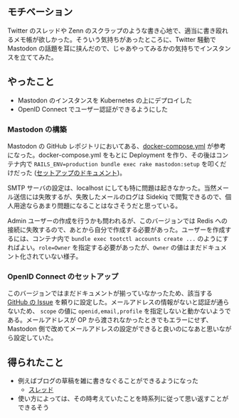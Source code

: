 ## モチベーション

Twitter のスレッドや Zenn のスクラップのような書き心地で、適当に書き殴れるメモ帳が欲しかった。そういう気持ちがあったところに、Twitter 騒動で Mastodon の話題を耳に挟んだので、じゃあやってみるかの気持ちでインスタンスを立ててみた。

## やったこと

- Mastodon のインスタンスを Kubernetes の上にデプロイした
- OpenID Connect でユーザー認証ができるようにした

### Mastodon の構築

Mastodon の GitHub レポジトリにおいてある、[docker-compose.yml](https://github.com/mastodon/mastodon/blob/main/docker-compose.yml) が参考になった。docker-compose.yml をもとに Deployment を作り、その後はコンテナ内で `RAILS_ENV=production bundle exec rake mastodon:setup` を叩くだけだった ([セットアップのドキュメント](https://docs.joinmastodon.org/admin/install/#generating-a-configuration))。

SMTP サーバの設定は、localhost にしても特に問題は起きなかった。当然メール送信には失敗するが、失敗したメールのログは Sidekiq で閲覧できるので、個人用途ならあまり問題になることはなさそうだと思っている。

Admin ユーザーの作成を行うかも問われるが、このバージョンでは Redis への接続に失敗するので、あとから自分で作成する必要があった。ユーザーを作成するには、コンテナ内で `bundle exec tootctl accounts create ...` のようにすればよい。`role=Owner` を指定する必要があったが、`Owner` の値はまだドキュメント化されていない様子。

### OpenID Connect のセットアップ

このバージョンではまだドキュメントが揃っていなかったため、該当する [GitHub の Issue](https://github.com/mastodon/mastodon/issues/7958#issuecomment-1308525637) を頼りに設定した。メールアドレスの情報がないと認証が通らないため、 `scope` の値に `openid,email,profile` を指定しないと動かないようである。メールアドレスが OP から渡されなかったときでもエラーにせず、Mastodon 側で改めてメールアドレスの設定ができると良いのになあと思いながら設定していた。

## 得られたこと

- 例えばブログの草稿を雑に書きなぐることができるようになった
  - [スレッド](https://mastodon.comame.xyz/@comame/109377430498349331)
- 使い方によっては、その時考えていたことを時系列に従って思い返すことができるそう
